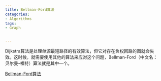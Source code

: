 ```yaml
---
title: Bellman-Ford算法
categories:
- Algorithms
tags:
- Graph


---
```


Dijkstra算法是处理单源最短路径的有效算法，但它对存在负权回路的图就会失效。这时候，就需要使用其他的算法来应对这个问题，Bellman-Ford（中文名：贝尔曼-福特）算法就是其中一个。




[Bellman-Ford算法](https://www.zybuluo.com/Zh1Cheung/note/1075505)
